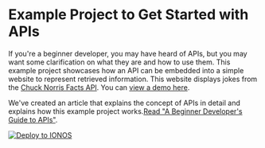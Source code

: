 # Example Project to Get Started with APIs

If you're a beginner developer, you may have heard of APIs, but you may want some clarification on what they are and how to use them. This example project showcases how an API can be embedded into a simple website to represent retrieved information. This website displays jokes from the [Chuck Norris Facts API](https://api.chucknorris.io/). You can [view a demo here](https://docs.ionos.space/blog/).

We've created an article that explains the concept of APIs in detail and explains how this example project works.[Read "A Beginner Developer's Guide to APIs"](https://docs.ionos.space/blog/api-guide). 

[![Deploy to IONOS](https://images.ionos.space/deploy-now-icons/deploy-to-ionos-btn.svg)](https://github.com/ionos-deploy-now/API-example-project)

